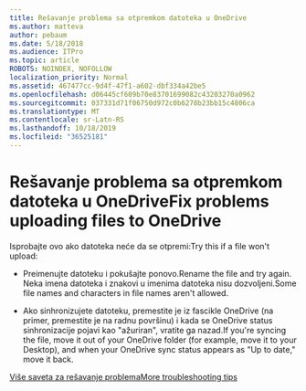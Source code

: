 ```yaml
---
title: Rešavanje problema sa otpremkom datoteka u OneDrive
ms.author: matteva
author: pebaum
ms.date: 5/18/2018
ms.audience: ITPro
ms.topic: article
ROBOTS: NOINDEX, NOFOLLOW
localization_priority: Normal
ms.assetid: 467477cc-9d4f-47f1-a602-dbf334a42be5
ms.openlocfilehash: d06445cf609b70e83701699082c43203270a0962
ms.sourcegitcommit: 037331d71f06750d972c0b6278b23bb15c4806ca
ms.translationtype: MT
ms.contentlocale: sr-Latn-RS
ms.lasthandoff: 10/18/2019
ms.locfileid: "36525181"
---
```

# <a name="fix-problems-uploading-files-to-onedrive"></a><span data-ttu-id="29d95-102">Rešavanje problema sa otpremkom datoteka u OneDrive</span><span class="sxs-lookup"><span data-stu-id="29d95-102">Fix problems uploading files to OneDrive</span></span>

<span data-ttu-id="29d95-103">Isprobajte ovo ako datoteka neće da se otpremi:</span><span class="sxs-lookup"><span data-stu-id="29d95-103">Try this if a file won't upload:</span></span>
  
- <span data-ttu-id="29d95-104">Preimenujte datoteku i pokušajte ponovo.</span><span class="sxs-lookup"><span data-stu-id="29d95-104">Rename the file and try again.</span></span> <span data-ttu-id="29d95-105">Neka imena datoteka i znakovi u imenima datoteka nisu dozvoljeni.</span><span class="sxs-lookup"><span data-stu-id="29d95-105">Some file names and characters in file names aren't allowed.</span></span> 
    
- <span data-ttu-id="29d95-106">Ako sinhronizujete datoteku, premestite je iz fascikle OneDrive (na primer, premestite je na radnu površinu) i kada se OneDrive status sinhronizacije pojavi kao "ažuriran", vratite ga nazad.</span><span class="sxs-lookup"><span data-stu-id="29d95-106">If you're syncing the file, move it out of your OneDrive folder (for example, move it to your Desktop), and when your OneDrive sync status appears as "Up to date," move it back.</span></span> 
    
[<span data-ttu-id="29d95-107">Više saveta za rešavanje problema</span><span class="sxs-lookup"><span data-stu-id="29d95-107">More troubleshooting tips</span></span>](https://go.microsoft.com/fwlink/?linkid=873155)
  

